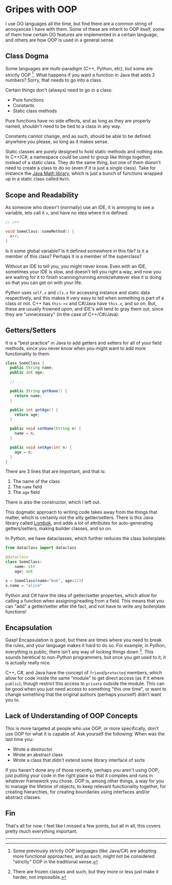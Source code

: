 # Gripes with OOP

I use OO languages all the time, but find there are a common string of annoyances
I have with them. Some of these are inherit to OOP itself, some of them how certain
OO features are implemented in a certain language, and others are how OOP is used
in a general sense.

## Class Dogma

Some languages are multi-paradigm (C++, Python, etc), but some are strictly OOP [^1].
What happens if you want a function in Java that adds 2 numbers? Sorry, that needs
to go into a class.

Certain things don't (always) need to go in a class:

* Pure functions
* Constants
* Static class methods

Pure functions have no side effects, and as long as they are properly named, shouldn't
need to be tied to a class in any way.

Constants cannot change, and as such, should be able to be defined anywhere you please,
so long as it makes sense.

Static classes are purely designed to hold static methods and nothing else. In C++/C#,
a namespace could be used to group like things together, instead of a static class.
They do the same thing, but one of them doesn't need to create a class to do so (even if
it is just a single class). Take for instance the [Java Math library](https://docs.oracle.com/javase/8/docs/api/java/lang/Math.html),
which is just a bunch of functions wrapped up in a static class called `Math`.

## Scope and Readability

As someone who doesn't (normally) use an IDE, it is annoying to see a variable, lets call
it `x`, and have no idea where it is defined:

```c++
// c++

void SomeClass::someMethod() {
  x++;
}
```

Is it some global variable? Is it defined
somewhere in this file? Is it a member of this class? Perhaps it is a member of the superclass?

Without an IDE to tell you, you might never know. Even with an IDE, sometimes your IDE is slow, and
doesn't tell you right a way, and now you are waiting for it to finish scanning/running amok/whatever
else it is doing so that you can get on with your life.

Python uses `self.x` and `cls.x` for accessing instance and static data respectively, and this
makes it very easy to tell when something is part of a class or not. C++ has `this->x` and C#/Java
have `this.x`, and so on. But, these are usually frowned upon, and IDE's will tend
to gray them out, since they are "unnecessary" (in the case of C++/C#/Java).

## Getters/Setters

It is a "best practice" in Java to add getters and setters for all of your field methods,
since you never know when you might want to add more functionality to them:

```java
class SomeClass {
  public String name;
  public int age;

  // ...

  public String getName() {
    return name;
  }

  public int getAge() {
    return age;
  }

  public void setName(String n) {
    name = n;
  }

  public void setAge(int n) {
    age = n;
  }
}
```

There are 3 lines that are important, and that is:

1. The name of the class
2. The `name` field
3. The `age` field

There is also the constructor, which I left out.

This dogmatic approach to writing code takes away from the things that matter, which is certainly not
the silly getter/setters. There is this Java library called [Lombok](https://projectlombok.org/),
and adds a lot of attributes for auto-generating getters/setters, making builder classes, and so on.

In Python, we have dataclasses, which further reduces the class boilerplate:

```python
from dataclass import dataclass

@dataclass
class SomeClass:
    name: str
    age: int

x = SomeClass(name="bob", age=123)
x.name = "alice"
```

Python and C# have the idea of getter/setter properties, which allow for calling a function
when assigning/reading from a field. This means that you can "add" a getter/setter after
the fact, and not have to write any boilerplate functions!

## Encapsulation

Gasp! Encapsulation is good, but there are times where you need to break the rules, and your
language makes it hard to do so. For example, in Python, everything is public, there isn't any
way of locking things down [^2]. This sounds heretical to non-Python programmers, but
once you get used to it, it is actually really nice.

C++, C#, and Java have the concept of `friend`/`protected` members, which allow for code
inside the same "module" to get direct access (as if it where `public`), though restrict this
access to `private` outside the module. This can be good when you just need access to something
"this one time", or want to change something that the original authors (perhaps yourself) didn't
want you to.

## Lack of Understanding of OOP Concepts

This is more targeted at people who use OOP, or more specifically, don't use OOP for what it is
capable of. Ask yourself the following: When was the last time you:

* Wrote a destructor
* Wrote an abstract class
* Wrote a class that didn't extend some library interface of sorts

If you haven't done any of those recently, perhaps you aren't using OOP, just putting your code in
the right place so that it compiles and runs in whatever framework you chose.
OOP is, among other things, a way for you to manage the lifetime of objects, to keep relevant
functionality together, for creating hierarchies, for creating boundaries using interfaces and/or
abstract classes.

## Fin

That's all for now. I feel like I missed a few points, but all in all, this covers pretty much
everything important.

---

[^1]: Some previously strictly OOP languages (like Java/C#) are adopting more functional approaches,
and as such, might not be considered "strictly" OOP in the traditional sense.

[^2]: There are frozen classes and such, but they more or less just make it harder, not impossible.
